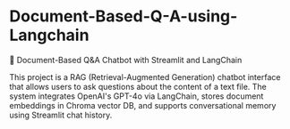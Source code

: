 # Document-Based-Q-A-using-Langchain
📄 Document-Based Q&amp;A Chatbot with Streamlit and LangChain

This project is a RAG (Retrieval-Augmented Generation) chatbot interface that allows users to ask questions about the content of a text file. 
The system integrates OpenAI's GPT-4o via LangChain, stores document embeddings in Chroma vector DB, and supports conversational memory using Streamlit chat history.
